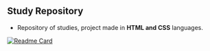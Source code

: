## Study Repository

- Repository of studies, project made in **HTML and CSS** languages.

[![Readme Card](https://github-readme-stats.vercel.app/api/pin/?username=ayuwumin&repo=awax&theme=material-palenight&show)](https://github.com/ayuwumin/awax)
